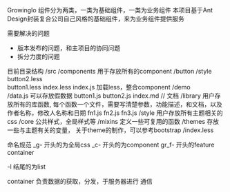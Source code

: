 GrowingIo 组件分为两类，一类为基础组件，一类为业务组件
本项目基于Ant Design封装复合公司自己风格的基础组件，来为业务组件提供服务

需要解决的问题
* 版本发布的问题，和主项目的协同问题
* 拆分力度的问题

目前目录结构
/src
  /components 用于存放所有的component
    /button
      /style
        button2.less  
        button1.less
        index.less
      index.js 加载less，整合component
      /demo    
      /data.js 可以存放假数据
      button1.js
      button2.js
      index.md // 文档
  /library    用户存放所有的库函数, 每个函数一个文件，需要写清楚参数，功能描述，和文档，以及作者名称，修改人名称和日期
    fn1.js
    fn2.js
    fn3.js
  /style      用户存放所有主题相关的css
    /core     公共样式，全局样式等
    /mixins   定义一些可复用的函数
    /themes   存放一些与主题有关的变量， 关于theme的制作，可以参考bootstrap
    /index.less


命名规范
_g- 开头的为全局css
_c- 开头的为component
gr_f- 开头的feature container

-l 结尾的为list


container 负责数据的获取，分发，于服务器进行 通信
